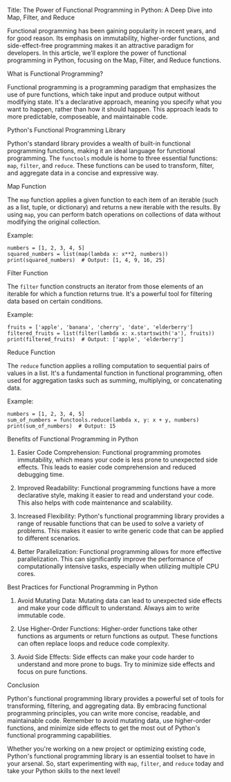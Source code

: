 Title: The Power of Functional Programming in Python: A Deep Dive into Map, Filter, and Reduce

Functional programming has been gaining popularity in recent years, and for good reason. Its emphasis on immutability, higher-order functions, and side-effect-free programming makes it an attractive paradigm for developers. In this article, we'll explore the power of functional programming in Python, focusing on the Map, Filter, and Reduce functions.

What is Functional Programming?

Functional programming is a programming paradigm that emphasizes the use of pure functions, which take input and produce output without modifying state. It's a declarative approach, meaning you specify what you want to happen, rather than how it should happen. This approach leads to more predictable, composeable, and maintainable code.

Python's Functional Programming Library

Python's standard library provides a wealth of built-in functional programming functions, making it an ideal language for functional programming. The `functools` module is home to three essential functions: `map`, `filter`, and `reduce`. These functions can be used to transform, filter, and aggregate data in a concise and expressive way.

Map Function

The `map` function applies a given function to each item of an iterable (such as a list, tuple, or dictionary) and returns a new iterable with the results. By using `map`, you can perform batch operations on collections of data without modifying the original collection.

Example:
```
numbers = [1, 2, 3, 4, 5]
squared_numbers = list(map(lambda x: x**2, numbers))
print(squared_numbers)  # Output: [1, 4, 9, 16, 25]
```

Filter Function

The `filter` function constructs an iterator from those elements of an iterable for which a function returns true. It's a powerful tool for filtering data based on certain conditions.

Example:
```
fruits = ['apple', 'banana', 'cherry', 'date', 'elderberry']
filtered_fruits = list(filter(lambda x: x.startswith('a'), fruits))
print(filtered_fruits)  # Output: ['apple', 'elderberry']
```

Reduce Function

The `reduce` function applies a rolling computation to sequential pairs of values in a list. It's a fundamental function in functional programming, often used for aggregation tasks such as summing, multiplying, or concatenating data.

Example:
```
numbers = [1, 2, 3, 4, 5]
sum_of_numbers = functools.reduce(lambda x, y: x + y, numbers)
print(sum_of_numbers)  # Output: 15
```

Benefits of Functional Programming in Python

1.  Easier Code Comprehension: Functional programming promotes immutability, which means your code is less prone to unexpected side effects. This leads to easier code comprehension and reduced debugging time.

2.  Improved Readability: Functional programming functions have a more declarative style, making it easier to read and understand your code. This also helps with code maintenance and scalability.

3.  Increased Flexibility: Python's functional programming library provides a range of reusable functions that can be used to solve a variety of problems. This makes it easier to write generic code that can be applied to different scenarios.

4.  Better Parallelization: Functional programming allows for more effective parallelization. This can significantly improve the performance of computationally intensive tasks, especially when utilizing multiple CPU cores.

Best Practices for Functional Programming in Python

1.  Avoid Mutating Data: Mutating data can lead to unexpected side effects and make your code difficult to understand. Always aim to write immutable code.

2.  Use Higher-Order Functions: Higher-order functions take other functions as arguments or return functions as output. These functions can often replace loops and reduce code complexity.

3.  Avoid Side Effects: Side effects can make your code harder to understand and more prone to bugs. Try to minimize side effects and focus on pure functions.

Conclusion

Python's functional programming library provides a powerful set of tools for transforming, filtering, and aggregating data. By embracing functional programming principles, you can write more concise, readable, and maintainable code. Remember to avoid mutating data, use higher-order functions, and minimize side effects to get the most out of Python's functional programming capabilities.

Whether you're working on a new project or optimizing existing code, Python's functional programming library is an essential toolset to have in your arsenal. So, start experimenting with `map`, `filter`, and `reduce` today and take your Python skills to the next level!